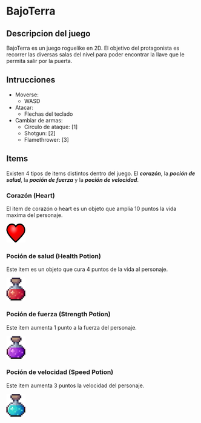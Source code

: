 # BajoTerra

## Descripcion del juego
BajoTerra es un juego roguelike en 2D. El objetivo del protagonista es recorrer las diversas salas del nivel para poder encontrar la llave que le permita salir por la puerta.

## Intrucciones
- Moverse:
    - WASD
- Atacar:
    - Flechas del teclado
- Cambiar de armas:
    - Circulo de ataque: [1]
    - Shotgun: [2]
    - Flamethrower: [3]

## Items
Existen 4 tipos de items distintos dentro del juego.
El ***corazón***, la ***poción de salud***, la ***poción de fuerza*** y la ***poción de velocidad***.

### **Corazón (Heart)**
El item de corazón o heart es un objeto que amplia 10 puntos la vida maxima del personaje.

<img src=".\BajoTerra\Assets\Readme\Items\Life_UI_001.png" style="width:50px; height:50px" abbr title="Icono de corazon"/>

### **Poción de salud (Health Potion)**
Este item es un objeto que cura 4 puntos de la vida al personaje.

<img src=".\BajoTerra\Assets\Readme\Items\health_pot2.png" style="width:50px; height:60px" abbr title="Icono de Helth Potion"/>

### **Poción de fuerza (Strength Potion)**
Este item aumenta 1 punto a la fuerza del personaje.

<img src=".\BajoTerra\Assets\Readme\Items\strength_pot2.png" style="width:50px; height:60px" abbr title="Icono de Strength Potion"/>

### **Poción de velocidad (Speed Potion)**
Este item aumenta 3 puntos la velocidad del personaje.

<img src=".\BajoTerra\Assets\Readme\Items\speed_pot2.png" style="width:50px; height:60px" abbr title="Icono de Speed Potion"/>